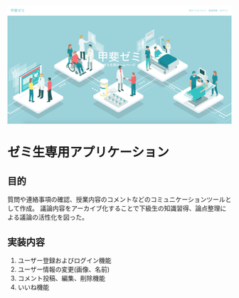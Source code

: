 ![トップ画面](topPage.png)

# ゼミ生専用アプリケーション

## 目的
質問や連絡事項の確認、授業内容のコメントなどのコミュニケーションツールとして作成。
議論内容をアーカイブ化することで下級生の知識習得、論点整理による議論の活性化を図った。

## 実装内容
1. ユーザー登録およびログイン機能
1. ユーザー情報の変更(画像、名前)
1. コメント投稿、編集、削除機能
1. いいね機能
